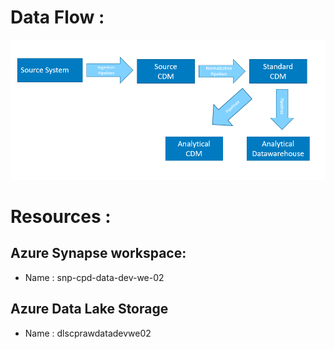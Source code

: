 # Data Flow :
![image.png](/.attachments/image-2cdf3089-d810-4069-876c-cd190d51ecfa.png)

# Resources : 
## Azure Synapse workspace: 
- Name : snp-cpd-data-dev-we-02

## Azure Data Lake Storage
- Name : dlscprawdatadevwe02